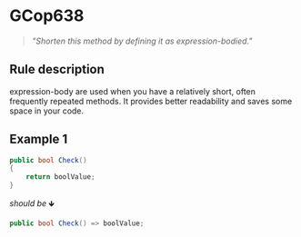 ﻿# GCop638

> *"Shorten this method by defining it as expression-bodied."*


## Rule description
expression-body are used when you have a relatively short, often frequently repeated methods.
It provides better readability and saves some space in your code.

## Example 1
```csharp
public bool Check()
{
    return boolValue;
}
```
*should be* 🡻

```csharp
public bool Check() => boolValue;
```

